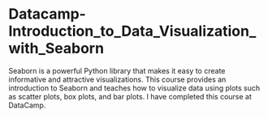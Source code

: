# Datacamp-Introduction_to_Data_Visualization_with_Seaborn
 Seaborn is a powerful Python library that makes it easy to create informative and attractive visualizations. This course provides an introduction to Seaborn and teaches how to visualize data using plots such as scatter plots, box plots, and bar plots. I have completed this course at DataCamp.
